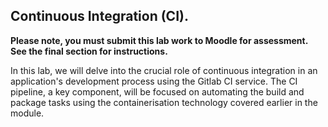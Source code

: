 ## Continuous Integration (CI).

__Please note, you must submit this lab work to Moodle for assessment. See the final section for instructions.__

In this lab, we will delve into the crucial role of continuous integration in an application's development process using the Gitlab CI service. The CI pipeline, a key component, will be focused on automating the build and package tasks using the containerisation technology covered earlier in the module.

